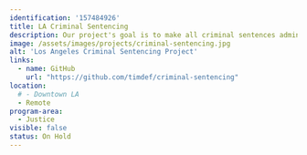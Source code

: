 ```yaml
---
identification: '157484926'
title: LA Criminal Sentencing
description: Our project's goal is to make all criminal sentences administered in LA county into an open dataset. There is a lot of data about when and where crimes are committed - but none about what sentences are passed down in LA County.
image: /assets/images/projects/criminal-sentencing.jpg
alt: 'Los Angeles Criminal Sentencing Project'
links:
  - name: GitHub
    url: "https://github.com/timdef/criminal-sentencing"
location:
  # - Downtown LA
  - Remote
program-area:
  - Justice
visible: false
status: On Hold
---
```

